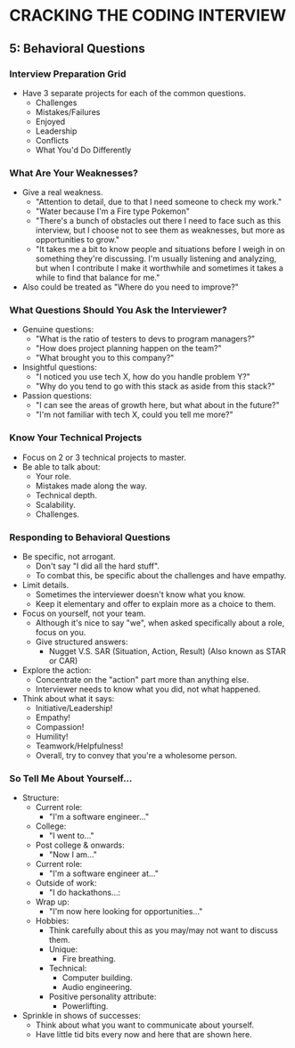 # CRACKING THE CODING INTERVIEW

## 5: Behavioral Questions

### Interview Preparation Grid

- Have 3 separate projects for each of the common questions.
  - Challenges
  - Mistakes/Failures
  - Enjoyed
  - Leadership
  - Conflicts
  - What You'd Do Differently

### What Are Your Weaknesses?

- Give a real weakness.
  - "Attention to detail, due to that I need someone to check my work."
  - "Water because I'm a Fire type Pokemon"
  - "There's a bunch of obstacles out there I need to face such as this interview, but I choose not to see them as weaknesses, but more as opportunities to grow."
  - "It takes me a bit to know people and situations before I weigh in on something they're discussing. I'm usually listening and analyzing, but when I contribute I make it worthwhile and sometimes it takes a while to find that balance for me."
- Also could be treated as "Where do you need to improve?"

### What Questions Should You Ask the Interviewer?

- Genuine questions:
  - "What is the ratio of testers to devs to program managers?"
  - "How does project planning happen on the team?"
  - "What brought you to this company?"
- Insightful questions:
  - "I noticed you use tech X, how do you handle problem Y?"
  - "Why do you tend to go with this stack as aside from this stack?"
- Passion questions:
  - "I can see the areas of growth here, but what about in the future?"
  - "I'm not familiar with tech X, could you tell me more?"

### Know Your Technical Projects

- Focus on 2 or 3 technical projects to master.
- Be able to talk about:
  - Your role.
  - Mistakes made along the way.
  - Technical depth.
  - Scalability.
  - Challenges.

### Responding to Behavioral Questions

- Be specific, not arrogant.
  - Don't say "I did all the hard stuff".
  - To combat this, be specific about the challenges and have empathy.
- Limit details.
  - Sometimes the interviewer doesn't know what you know.
  - Keep it elementary and offer to explain more as a choice to them.
- Focus on yourself, not your team.
  - Although it's nice to say "we", when asked specifically about a role, focus on you.
  - Give structured answers:
    - Nugget V.S. SAR (Situation, Action, Result) (Also known as STAR or CAR)
- Explore the action:
  - Concentrate on the "action" part more than anything else.
  - Interviewer needs to know what you did, not what happened.
- Think about what it says:
  - Initiative/Leadership!
  - Empathy!
  - Compassion!
  - Humility!
  - Teamwork/Helpfulness!
  - Overall, try to convey that you're a wholesome person.

### So Tell Me About Yourself...

- Structure:
  - Current role:
    - "I'm a software engineer..."
  - College:
    - "I went to..."
  - Post college & onwards:
    - "Now I am..."
  - Current role:
    - "I'm a software engineer at..."
  - Outside of work:
    - "I do hackathons...:
  - Wrap up:
    - "I'm now here looking for opportunities..."
  - Hobbies:
    - Think carefully about this as you may/may not want to discuss them.
    - Unique:
      - Fire breathing.
    - Technical:
      - Computer building.
      - Audio engineering.
    - Positive personality attribute:
      - Powerlifting.
- Sprinkle in shows of successes:
  - Think about what you want to communicate about yourself.
  - Have little tid bits every now and here that are shown here.
